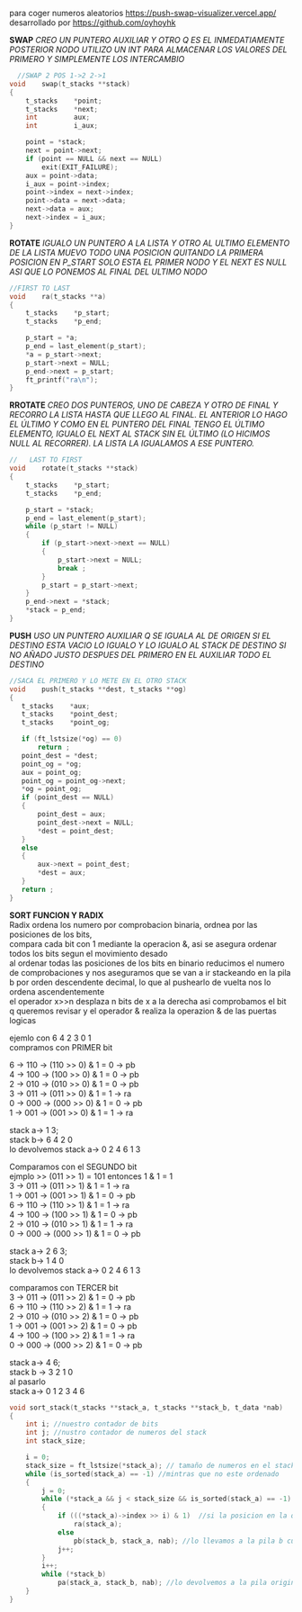para coger numeros aleatorios https://push-swap-visualizer.vercel.app/ desarrollado por https://github.com/oyhoyhk

**SWAP**
*CREO UN PUNTERO AUXILIAR Y OTRO Q ES EL INMEDATIAMENTE POSTERIOR NODO
UTILIZO UN INT PARA ALMACENAR LOS VALORES DEL PRIMERO 
Y SIMPLEMENTE LOS INTERCAMBIO*
```c
  //SWAP 2 POS 1->2 2->1
void	swap(t_stacks **stack)
{
	t_stacks	*point;
	t_stacks	*next;
	int			aux;
	int			i_aux;

	point = *stack;
	next = point->next;
	if (point == NULL && next == NULL)
		exit(EXIT_FAILURE);
	aux = point->data;
	i_aux = point->index;
	point->index = next->index;
	point->data = next->data;
	next->data = aux;
	next->index = i_aux;
}
```

**ROTATE**
*IGUALO UN PUNTERO A LA LISTA Y OTRO AL ULTIMO ELEMENTO DE LA LISTA
MUEVO TODO UNA POSICION QUITANDO LA PRIMERA POSICION
EN P_START SOLO ESTA EL PRIMER NODO Y EL NEXT ES NULL 
ASI QUE LO PONEMOS AL FINAL DEL ULTIMO NODO*

```c
//FIRST TO LAST
void	ra(t_stacks **a)
{
	t_stacks	*p_start;
	t_stacks	*p_end;

	p_start = *a;
	p_end = last_element(p_start);
	*a = p_start->next;
	p_start->next = NULL;
	p_end->next = p_start;
	ft_printf("ra\n");
}
```

**RROTATE**
*CREO DOS PUNTEROS, UNO DE CABEZA Y OTRO DE FINAL 
Y RECORRO LA LISTA HASTA QUE LLEGO AL FINAL. 
EL ANTERIOR LO HAGO EL ÚLTIMO Y COMO EN EL PUNTERO 
DEL FINAL TENGO EL ÚLTIMO ELEMENTO, IGUALO EL NEXT AL STACK SIN EL ÚLTIMO 
(LO HICIMOS NULL AL RECORRER). LA LISTA LA IGUALAMOS A ESE PUNTERO.*

```c
//   LAST TO FIRST
void	rotate(t_stacks **stack)
{
	t_stacks	*p_start;
	t_stacks	*p_end;

	p_start = *stack;
	p_end = last_element(p_start);
	while (p_start != NULL)
	{
		if (p_start->next->next == NULL)
		{
			p_start->next = NULL;
			break ;
		}
		p_start = p_start->next;
	}
	p_end->next = *stack;
	*stack = p_end;
}
```

**PUSH**
*USO UN PUNTERO AUXILIAR Q SE IGUALA AL DE ORIGEN
	SI EL DESTINO ESTA VACIO LO IGUALO Y LO IGUALO AL STACK DE DESTINO
	SI NO AÑADO JUSTO DESPUES DEL PRIMERO EN EL AUXILIAR TODO EL DESTINO*

 ```c
//SACA EL PRIMERO Y LO METE EN EL OTRO STACK
void	push(t_stacks **dest, t_stacks **og)
{
	t_stacks	*aux;
	t_stacks	*point_dest;
	t_stacks	*point_og;

	if (ft_lstsize(*og) == 0)
		return ;
	point_dest = *dest;
	point_og = *og;
	aux = point_og;
	point_og = point_og->next;
	*og = point_og;
	if (point_dest == NULL)
	{
		point_dest = aux;
		point_dest->next = NULL;
		*dest = point_dest;
	}
	else
	{
		aux->next = point_dest;
		*dest = aux;
	}
	return ;
}
```

**SORT FUNCION Y RADIX**  
Radix ordena los numero por comprobacion binaria, ordnea por las posiciones de los bits,  
compara cada bit con 1 mediante la operacion &, asi se asegura ordenar todos los bits segun el movimiento desado  
al ordenar todas las posiciones de los bits en binario reducimos el numero de comprobaciones y nos aseguramos que se van a ir stackeando en la pila b por orden descendente decimal, lo que al pushearlo de vuelta nos lo ordena ascendentemente  
el operador x>>n desplaza n bits de x a la derecha asi comprobamos el bit q queremos revisar y el operador & realiza la operazion & de las puertas logicas  

  
ejemlo con 6 4 2 3 0 1  
compramos con PRIMER bit  

6 -> 110 -> (110 >> 0) & 1 = 0 -> pb  
4 -> 100 -> (100 >> 0) & 1 = 0 -> pb  
2 -> 010 -> (010 >> 0) & 1 = 0 -> pb  
3 -> 011 -> (011 >> 0) & 1 = 1 -> ra  
0 -> 000 -> (000 >> 0) & 1 = 0 -> pb  
1 -> 001 -> (001 >> 0) & 1 = 1 -> ra  

stack a-> 1 3;  
stack b-> 6 4 2 0  
lo devolvemos stack a-> 0 2 4 6 1 3  


Comparamos con el SEGUNDO bit  
ejmplo >> (011 >> 1) = 101 entonces 1 & 1 = 1  
3 -> 011 -> (011 >> 1) & 1 = 1 -> ra  
1 -> 001 -> (001 >> 1) & 1 = 0 -> pb  
6 -> 110 -> (110 >> 1) & 1 = 1 -> ra  
4 -> 100 -> (100 >> 1) & 1 = 0 -> pb  
2 -> 010 -> (010 >> 1) & 1 = 1 -> ra   
0 -> 000 -> (000 >> 1) & 1 = 0 -> pb  


stack a-> 2 6 3;  
stack b-> 1 4 0  
lo devolvemos stack a-> 0 2 4 6 1 3  
  
comparamos con TERCER bit  
3 -> 011 -> (011 >> 2) & 1 = 0 -> pb  
6 -> 110 -> (110 >> 2) & 1 = 1 -> ra    
2 -> 010 -> (010 >> 2) & 1 = 0 -> pb  
1 -> 001 -> (001 >> 2) & 1 = 0 -> pb  
4 -> 100 -> (100 >> 2) & 1 = 1 -> ra  
0 -> 000 -> (000 >> 2) & 1 = 0 -> pb  
  
stack a-> 4 6;  
stack b -> 3 2 1 0  
al pasarlo  
stack a-> 0 1 2 3 4 6  

```c
void sort_stack(t_stacks **stack_a, t_stacks **stack_b, t_data *nab)
{
    int i; //nuestro contador de bits
    int j; //nustro contador de numeros del stack
    int stack_size;

    i = 0;
    stack_size = ft_lstsize(*stack_a); // tamaño de numeros en el stack
    while (is_sorted(stack_a) == -1) //mintras que no este ordenado
    {
        j = 0;
        while (*stack_a && j < stack_size && is_sorted(stack_a) == -1)  //mientras que no sea NULL ni nos hayamos pasado del numero de elementos en el stack ni este ordenado
        {
            if (((*stack_a)->index >> i) & 1)  //si la posicion en la que se encuentra el numero al comparar con >> con el numero de bit es 1 lo queremos dejar en este stack para ordenador en el otro stack primero los que nos devuelvan 0
                ra(stack_a); 
            else
                pb(stack_b, stack_a, nab); //lo llevamos a la pila b cuando i y el index tiene un bit significtavo al comprar
            j++;
        }
        i++;
        while (*stack_b)
            pa(stack_a, stack_b, nab); //lo devolvemos a la pila original para ver su nueva relacion con respecto al nuevo valor de i
    }
}
```
